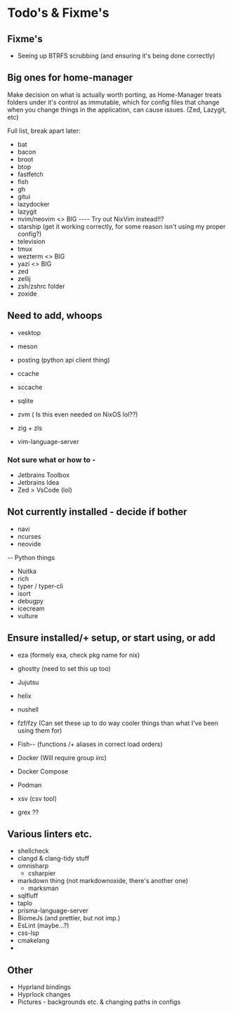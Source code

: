 # Todo's & Fixme's

## Fixme's

- Seeing up BTRFS scrubbing (and ensuring it's being done correctly)

## Big ones for home-manager

Make decision on what is actually worth porting, as Home-Manager
treats folders under it's control as immutable, which for config files
that change when you change things in the application, can cause issues.
(Zed, Lazygit, etc)

Full list, break apart later:

- bat
- bacon
- broot
- btop
- fastfetch
- fish
- gh
- gitui
- lazydocker
- lazygit
- nvim/neovim <> BIG ---- Try out NixVim instead!!?
- starship (get it working correctly, for some reason isn't using my proper config?)
- television
- tmux
- wezterm <> BIG
- yazi <> BIG
- zed
- zellij
- zsh/zshrc folder
- zoxide

## Need to add, whoops

- vesktop
- meson
- posting (python api client thing)
- ccache
- sccache
- sqlite

- zvm ( Is this even needed on NixOS lol??)
- zig + zls
- vim-language-server

### Not sure what or how to -

- Jetbrains Toolbox
- Jetbrains Idea
- Zed > VsCode (lol)

## Not currently installed - decide if bother

- navi
- ncurses
- neovide

-- Python things

- Nuitka
- rich
- typer / typer-cli
- isort
- debugpy
- icecream
- vulture

## Ensure installed/+ setup, or start using, or add

- eza (formely exa, check pkg name for nix)

- ghostty (need to set this up too)
- Jujutsu
- helix
- nushell
- fzf/fzy (Can set these up to do way cooler things than what I've been using them for)
- Fish-- (functions /+ aliases in correct load orders)
- Docker (Will require group iirc)
- Docker Compose
- Podman

- xsv (csv tool)
- grex ??

## Various linters etc.

- shellcheck
- clangd & clang-tidy stuff
- omnisharp
  - csharpier
- markdown thing (not markdownoxide, there's another one)
  - marksman
- sqlfluff
- taplo
- prisma-language-server
- BiomeJs (and prettier, but not imp.)
- EsLint (maybe...?)
- css-lsp
- cmakelang
-

## Other

- Hyprland bindings
- Hyprlock changes
- Pictures - backgrounds etc. & changing paths in configs

